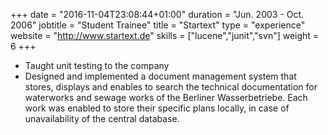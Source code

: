 +++
date = "2016-11-04T23:08:44+01:00"
duration = "Jun. 2003 - Oct. 2006"
jobtitle = "Student Trainee"
title = "Startext"
type = "experience"
website = "http://www.startext.de"
skills = ["lucene","junit","svn"]
weight = 6
+++
* Taught unit testing to the company
* Designed and implemented a document management system that stores, displays and
enables to search the technical documentation for waterworks and sewage works
of the Berliner Wasserbetriebe. Each work was enabled to store their
specific plans locally, in case of unavailability of the central database.
